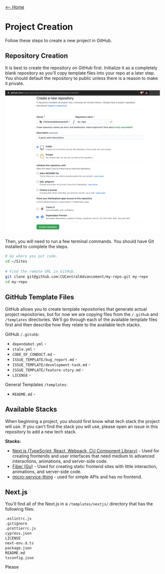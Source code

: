 [<-- Home](/readme.md)
# Project Creation

Follow these steps to create a new project in GitHub.

## Repository Creation

It is best to create the repository on GitHub first. Initialize it as a completely blank 
repository as you'll copy template files into your repo at a later step. You should 
default the repository to public unless there is a reason to make it private.

![screenshot](../../assets/project-creation.png)

Then, you will need to run a few terminal commands. You should have Git installed to 
complete the steps.

```bash
# Go where you put code.
cd ~/Sites

# Find the remote URL in GitHub.
git clone git@github.com:CUCentralAdvancement/my-repo.git my-repo
cd my-repo
```

## GitHub Template Files

GitHub allows you to create template repositories that generate actual project repositories,
but for now we are copying files from the `/.github` and `/templates` directories. We'll go
through each of the available template files first and then describe how they relate to the
available tech stacks.

GitHub `/.gituhb`:
- `dependabot.yml` - 
- `stale.yml` - 
- `CODE_OF_CONDUCT.md` - 
- `ISSUE_TEMPLATE/bug_report.md` - 
- `ISSUE_TEMPLATE/development-task.md` - 
- `ISSUE_TEMPLATE/feature-story.md` -
- `LICENSE` - 
  
General Templates `/templates`:
- `README.md` - 

## Available Stacks

When beginning a project, you should first know what tech stack the project will use. If you can't 
find the stack you will use, please open an issue in this repository to add a new tech stack.

**Stacks:**
- [Next.js (TypeScript, React, Webpack, CU Component Library)](#next.js) - Used for creating frontends and 
user interfaces that need medium to advanced interactions, animations, and server-side code.
- [Fiber (Go)](#fiber) - Used for creating static frontend sites with little interaction, animations,
and server-side code.
- [micro-service-thing](#) - used for simple APIs and has no frontend.

## Next.js

You'll find all of the  Next.js in a `/templates/nextjs/` directory that has the following files:

```
.eslintrc.js
.gitignore
.prettierrc.js
cypress.json
LICENSE
next-env.d.ts
package.json
README.md
tsconfig.json
```

Please
